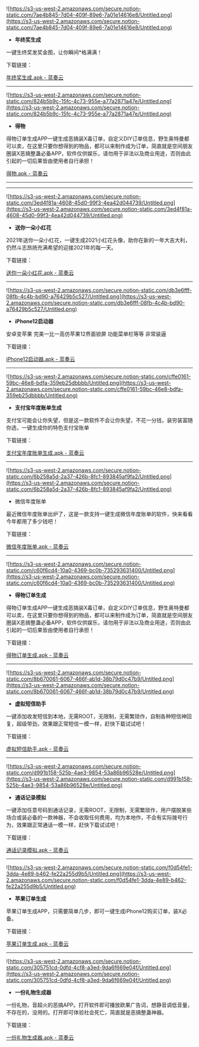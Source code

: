 ![https://s3-us-west-2.amazonaws.com/secure.notion-static.com/7ae4b845-7d04-409f-89e6-7a01e14616e8/Untitled.png](https://s3-us-west-2.amazonaws.com/secure.notion-static.com/7ae4b845-7d04-409f-89e6-7a01e14616e8/Untitled.png)

- **年终奖生成**

一键生终奖发奖金图，让你瞬间*格满满！

下载链接：

[年终奖生成.apk - 蓝奏云](https://wwe.lanzoui.com/icsKnpbznsh)

---

![https://s3-us-west-2.amazonaws.com/secure.notion-static.com/824b5b9c-15fc-4c73-955e-a77a2871a47e/Untitled.png](https://s3-us-west-2.amazonaws.com/secure.notion-static.com/824b5b9c-15fc-4c73-955e-a77a2871a47e/Untitled.png)

- **得物**

得物订单生成APP一键生成恶搞装X毒订单，自定义DIY订单信息，野生奥特曼都可以卖，在这里只要你想得到的物品，都可以来制作成为订单，简直就是空间朋友圈装X恶搞整蛊必备APP，软件仅供娱乐，请勿用于非法以及商业用途，否则由此引起的一切后果皆由使用者自行承担！

[得物.apk - 蓝奏云](https://wwe.lanzoui.com/ip08yp6uhtc)

---

---

![https://s3-us-west-2.amazonaws.com/secure.notion-static.com/3ed4f81a-4608-45d0-99f3-4ea42d044739/Untitled.png](https://s3-us-west-2.amazonaws.com/secure.notion-static.com/3ed4f81a-4608-45d0-99f3-4ea42d044739/Untitled.png)

- **送你一朵小红花**

2021年送你一朵小红花，一键生成2021小红花头像，助你在新的一年大吉大利，仍然斗志昂扬充满希望的迎接2021年的每一天。

下载链接：

[送你一朵小红花.apk - 蓝奏云](https://wwe.lanzoui.com/iOe2cp6ulhe)

---

![https://s3-us-west-2.amazonaws.com/secure.notion-static.com/db3e6fff-08fb-4c4b-bd90-a76429b5c527/Untitled.png](https://s3-us-west-2.amazonaws.com/secure.notion-static.com/db3e6fff-08fb-4c4b-bd90-a76429b5c527/Untitled.png)

- **iPhone12启动器**

安卓变苹果 完美一比一高仿苹果12界面锁屏 功能菜单栏等等 非常装逼

下载链接：

[iPhone12启动器.apk - 蓝奏云](https://wwe.lanzoui.com/iPOKip6ul8f)

---

![https://s3-us-west-2.amazonaws.com/secure.notion-static.com/cffe0161-59bc-46e8-bdfa-359eb25dbbbb/Untitled.png](https://s3-us-west-2.amazonaws.com/secure.notion-static.com/cffe0161-59bc-46e8-bdfa-359eb25dbbbb/Untitled.png)

- **支付宝年度账单生成**

支付宝可能会让你失望，但是这一款软件不会让你失望，不花一分钱，装穷装富随你选，一键生成你的特色支付宝账单

下载链接：

[支付宝年度账单生成.apk - 蓝奏云](https://wwe.lanzoui.com/i7AUlp6ulob)

---

![https://s3-us-west-2.amazonaws.com/secure.notion-static.com/6b258a5d-2a37-426b-8fc1-893845af9fa2/Untitled.png](https://s3-us-west-2.amazonaws.com/secure.notion-static.com/6b258a5d-2a37-426b-8fc1-893845af9fa2/Untitled.png)

- 微信年度账单

最近微信年度账单出炉了，这是一款支持一键生成微信年度账单的软件，快来看看今年都用了多少钱吧！

下载链接：

[微信年度账单.apk - 蓝奏云](https://wwe.lanzoui.com/iJzbMp6uljg)

---

![https://s3-us-west-2.amazonaws.com/secure.notion-static.com/c60f6cd4-10a0-4369-bc0b-735293631400/Untitled.png](https://s3-us-west-2.amazonaws.com/secure.notion-static.com/c60f6cd4-10a0-4369-bc0b-735293631400/Untitled.png)

- **得物订单生成**

得物订单生成APP一键生成恶搞装X毒订单，自定义DIY订单信息，野生奥特曼都可以卖，在这里只要你想得到的物品，都可以来制作成为订单，简直就是空间朋友圈装X恶搞整蛊必备APP，软件仅供娱乐，请勿用于非法以及商业用途，否则由此引起的一切后果皆由使用者自行承担！

下载链接：

[得物订单生成.apk - 蓝奏云](https://wwe.lanzoui.com/iFl16p6ulbi)

---

![https://s3-us-west-2.amazonaws.com/secure.notion-static.com/8b670061-6067-466f-ab1d-38b79d0c47b9/Untitled.png](https://s3-us-west-2.amazonaws.com/secure.notion-static.com/8b670061-6067-466f-ab1d-38b79d0c47b9/Untitled.png)

- **虚拟短信助手**

一键添加收发短信到本地，无需ROOT，无限制，无需繁琐作，自制各种短信神回复，超级带劲，效果跟正常短信一模一样，赶快下载试试吧！

下载链接：

[虚拟短信助手.apk - 蓝奏云](https://wwe.lanzoui.com/i4g5ep6ulna)

---

![https://s3-us-west-2.amazonaws.com/secure.notion-static.com/d991b158-525b-4ae3-9854-53a86b96528e/Untitled.png](https://s3-us-west-2.amazonaws.com/secure.notion-static.com/d991b158-525b-4ae3-9854-53a86b96528e/Untitled.png)

- **通话记录模拟**

一键添加任意号码到通话记录，无需ROOT，无限制，无需繁琐作，用户摆脱某些场合或装必备的一款神器，不会收取任何费用，均为本地作，不会有实际拨号行为，效果跟正常通话一模一样，赶快下载试试吧！

下载链接：

[通话记录模拟.apk - 蓝奏云](https://wwe.lanzoui.com/i5ahXp6ulif)

---

![https://s3-us-west-2.amazonaws.com/secure.notion-static.com/f0d54fe1-3dda-4e89-b462-fe22a255d9b5/Untitled.png](https://s3-us-west-2.amazonaws.com/secure.notion-static.com/f0d54fe1-3dda-4e89-b462-fe22a255d9b5/Untitled.png)

- **苹果订单生成**

苹果订单生成APP，只需要简单几步，即可一键生成iPhone12购买订单，装X必备。

下载链接：

[苹果订单生成.apk - 蓝奏云](https://wwe.lanzoui.com/i69Eepcrfod)

---

![https://s3-us-west-2.amazonaws.com/secure.notion-static.com/305751cd-0dfd-4cf8-a3ed-9da6f669e04f/Untitled.png](https://s3-us-west-2.amazonaws.com/secure.notion-static.com/305751cd-0dfd-4cf8-a3ed-9da6f669e04f/Untitled.png)

- **一份礼物生成器**

一份礼物，音超火的恶搞APP。打开软件即可播放欧果广告词，想静音调低音量，不存在的，没用的。打开即可体验社会死亡，简直就是恶搞整蛊神器。

下载链接：

[一份礼物生成器.apk - 蓝奏云](https://wwe.lanzoui.com/ibuwHpcrhcd)
